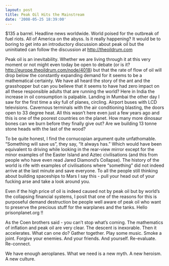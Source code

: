 ```yaml
---
layout: post
title: Peak Oil Hits the Mainstream
date: '2008-05-25 18:39:00'
---
```


$135 a barrel. Headline news worldwide. World poised for the outbreak of fuel riots. All of America on the abyss. Is it really happening? It would be to boring to get into an introductory discussion about peak oil but the uninitiated can follow the discussion at <a href="http://theoildrum.com" target="_blank">http://theoildrum.com</a><p>

Peak oil is an inevitability. Whether we are living through it at this very moment or not might even today be open to debate (or is it? <a href="http://europe.theoildrum.com/node/4018" target="_blank">http://europe.theoildrum.com/node/4018</a>) but that the rate of flow of oil will drop below the constantly expanding demand for it seems to be a mathematical certainty. We have all heard the story of the ant and the grasshopper but can you believe that it seems to have had zero impact on all these responsible adults that are running the world? Here in India the increase in oil consumption is palpable. Landing in Mumbai the other day I saw for the first time a sky full of planes, circling. Airport buses with LCD televisions. Cavernous terminals with the air conditioning blasting, the doors open to 33 degree heat. All this wasn&rsquo;t here even just a few years ago and this is one of the poorest countries on the planet. How many more dinosaur bones can we burn before they finally give out? Are we building 13 tonne stone heads with the last of the wood?</p><p>

To be quite honest, I find the cornucopian argument quite unfathomable. &ldquo;Something will save us&rdquo;, they say, &ldquo;It always has.&rdquo; Which would have been equivalent to driving while looking in the rear-view mirror except for the minor examples of the Easter Island and Aztec civilisations (and this from people who have even read Jared Diamond&rsquo;s Collapse). The history of the world is rife with examples of civilisations where &ldquo;something&rdquo; did not indeed arrive at the last minute and save everyone. To all the people still thinking about building spaceships to Mars I say this - pull your head out of your fucking arse and take a look around you.</p><p>

Even if the high price of oil is indeed caused not by peak oil but by world&rsquo;s the collapsing financial systems, I posit that one of the reasons for this is purposeful demand destruction be people well aware of peak oil who want to preserve the precious stuff for the warplanes and the tanks. Hello prisonplanet.org !!</p><p>

As the Coen brothers said - you can&rsquo;t stop what&rsquo;s coming. The mathematics of inflation and peak oil are very clear. The descent is inexorable. Then it accelerates. What can one do? Gather together. Play some music. Smoke a joint. Forgive your enemies. And your friends. And yourself. Re-evaluate. Re-connect.</p><p>

We have enough aeroplanes. What we need is a new myth. A new heroism. A new culture. </p>